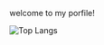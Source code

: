 welcome to my porfile!

![Top Langs](https://github-readme-stats.vercel.app/api/top-langs/?username=zheshigewenti&hide_progress=true)
<p align="center">

</p>
<!--   my-icons -->
<!--   grid-snake -->
<!-- ![](https://github.com/zheshigewenti/github-contribution-grid-snake.svg) -->


